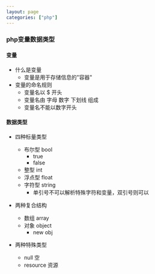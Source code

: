 ```yaml
---
layout: page
categories: ["php"]
---
```


### php变量数据类型

#### 变量

- 什么是变量
    - 变量是用于存储信息的"容器"
- 变量的命名规则
    - 变量名以 $ 开头
    - 变量名由 字母 数字 下划线 组成
    - 变量名不能以数字开头

#### 数据类型

- 四种标量类型
    - 布尔型 bool
        - true
        - false
    - 整型   int
    - 浮点型 float
    - 字符型 string
        - 单引号不可以解析特殊字符和变量，双引号则可以

- 两种复合结构
    - 数组 array
    - 对象 object
        - new obj

- 两种特殊类型
    - null 空
    - resource 资源